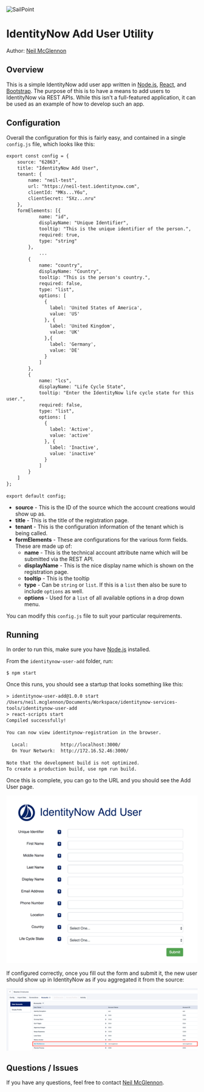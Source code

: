 ![SailPoint](https://files.accessiq.sailpoint.com/modules/builds/static-assets/perpetual/sailpoint/logo/1.0/sailpoint_logo_color_228x50.png)

# IdentityNow Add User Utility

Author: [Neil McGlennon](mailto:neil.mcglennon@sailpoint.com)

## Overview

This is a simple IdentityNow add user app written in [Node.js](https://nodejs.org/en/), [React](), and [Bootstrap](). The purpose of this is to have a means to add users to IdentityNow via REST APIs. While this isn't a full-featured application, it can be used as an example of how to develop such an app.

## Configuration

Overall the configuration for this is fairly easy, and contained in a single `config.js` file, which looks like this:

~~~
export const config = {
    source: "62863",
    title: "IdentityNow Add User",
    tenant: {
        name: "neil-test",
        url: "https://neil-test.identitynow.com",
        clientId: "MKs...Y6u",
        clientSecret: "5Xz...nru"
    },
    formElements: [{
            name: "id",
            displayName: "Unique Identifier",
            tooltip: "This is the unique identifier of the person.",
            required: true,
            type: "string"
        },
			...
        {
            name: "country",
            displayName: "Country",
            tooltip: "This is the person's country.",
            required: false,
            type: "list",
            options: [
              {
                label: 'United States of America',
                value: 'US'
              }, {
                label: 'United Kingdom',
                value: 'UK'
              },{
                label: 'Germany',
                value: 'DE'
              }
            ]
        },
        {
            name: "lcs",
            displayName: "Life Cycle State",
            tooltip: "Enter the IdentityNow life cycle state for this user.",
            required: false,
            type: "list",
            options: [
              {
                label: 'Active',
                value: 'active'
              }, {
                label: 'Inactive',
                value: 'inactive'
              }
            ]
        }
    ]
};

export default config;
~~~

- **source** - This is the ID of the source which the account creations would show up as.
- **title** - This is the title of the registration page.
- **tenant** - This is the configuration information of the tenant which is being called.
- **formElements** - These are configurations for the various form fields.  These are made up of:
  - **name** - This is the technical account attribute name which will be submitted via the REST API.
  - **displayName** - This is the nice display name which is shown on the registration page.
  - **tooltip** - This is the tooltip 
  - **type** - Can be `string` or `list`.  If this is a `list` then also be sure to include `options` as well.
  - **options** - Used for a `list` of all available options in a drop down menu.

You can modify this `config.js` file to suit your particular requirements.

## Running

In order to run this, make sure you have [Node.js](https://nodejs.org/en/) installed.

From the `identitynow-user-add` folder, run:

~~~
$ npm start
~~~

Once this runs, you should see a startup that looks something like this:

~~~
> identitynow-user-add@1.0.0 start /Users/neil.mcglennon/Documents/Workspace/identitynow-services-tools/identitynow-user-add
> react-scripts start
Compiled successfully!

You can now view identitynow-registration in the browser.

  Local:            http://localhost:3000/
  On Your Network:  http://172.16.52.46:3000/

Note that the development build is not optimized.
To create a production build, use npm run build.
~~~

Once this is complete, you can go to the URL and you should see the Add User page.

![SailPoint](./doc/add-user.png) 

If configured correctly, once you fill out the form and submit it, the new user should show up in IdentityNow as if you aggregated it from the source:

![SailPoint](./doc/screen04.png)

## Questions / Issues

If you have any questions, feel free to contact [Neil McGlennon](mailto:neil.mcglennon@sailpoint.com). 


